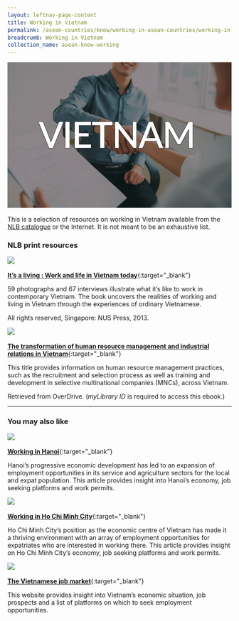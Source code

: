 ```yaml
---
layout: leftnav-page-content
title: Working in Vietnam
permalink: /asean-countries/know/working-in-asean-countries/working-in-vietnam/
breadcrumb: Working in Vietnam
collection_name: asean-know-working
---
```


<img src="/images/asean-working/ASEAN-Vietnam-Working.jpg" alt="Working in Vietnam banner" style="width:800px;" />

This is a selection of resources on working in Vietnam available from the [NLB catalogue](http://catalogue.nlb.gov.sg/) or the Internet.  It is not meant to be an exhaustive list.

### **NLB print resources**

<img src="/images/book-covers/Its-a-living-Work-and-life-in-Vietnam-today.jpg" style="width:150px;" />

[**It’s a living : Work and life in Vietnam today**](http://eservice.nlb.gov.sg/item_holding.aspx?bid=200123869){:target="_blank"}

59 photographs and 67 interviews illustrate what it’s like to work in contemporary Vietnam. The book uncovers the realities of working and living in Vietnam through the experiences of ordinary Vietnamese.

All rights reserved, Singapore: NUS Press, 2013.

<img src="/images/book-covers/The-transformation-of-human-resource-management-and-industrial-relations-in-Vietnam.jpg" style="width:150px;" />

[**The transformation of human resource management and industrial relations in Vietnam**](https://nlb.overdrive.com/media/1750744){:target="_blank"}

This title provides information on human resource management practices, such as the recruitment and selection process as well as training and development in selective multinational companies (MNCs), across Vietnam.

Retrieved from OverDrive. (*myLibrary ID* is required to access this ebook.)

---

### **You may also like**

<img src="/images/resources/Article 3.jpg" style="width:180px;" />

[**Working in Hanoi**](https://www.internations.org/hanoi-expats/guide/working-in-hanoi-18185){:target="_blank"}

Hanoi’s progressive economic development has led to an expansion of employment opportunities in its service and agriculture sectors for the local and expat population. This article provides insight into Hanoi’s economy, job seeking platforms and work permits.

<img src="/images/resources/Article 2.jpg" style="width:180px;" />

[**Working in Ho Chi Minh City**](https://www.internations.org/hanoi-expats/guide/working-in-ho-chi-minh-city-18107){:target="_blank"}

Ho Chi Minh City’s position as the economic centre of Vietnam has made it a thriving environment with an array of employment opportunities for expatriates who are interested in working there. This article provides insight on Ho Chi Minh City’s economy, job seeking platforms and work permits.

<img src="/images/resources/Article 1.jpg" style="width:180px;" />

[**The Vietnamese job market**](https://justlanded.com/english/Vietnam/Vietnam-Guide/Jobs/The-Vietnamese-job-market){:target="_blank"}

This website provides insight into Vietnam’s economic situation, job prospects and a list of platforms on which to seek employment opportunities.